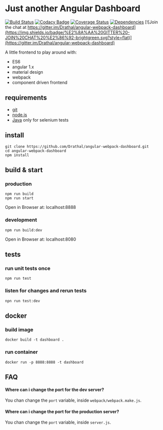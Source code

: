 # Just another Angular Dashboard 

[![Build Status](https://travis-ci.org/Drathal/angular-webpack-dashboard.svg)](https://travis-ci.org/Drathal/angular-webpack-dashboard) 
[![Codacy Badge](https://api.codacy.com/project/badge/1f843886f2c74fc5a7ffee387077ddf0)](https://www.codacy.com/app/drathal/angular-webpack-dashboard)
[![Coverage Status](https://coveralls.io/repos/Drathal/angular-webpack-dashboard/badge.svg?branch=master&service=github)](https://coveralls.io/github/Drathal/angular-webpack-dashboard?branch=master)
[![Dependencies](https://david-dm.org/Drathal/angular-webpack-dashboard.svg)](https://david-dm.org/Drathal/angular-webpack-dashboard)
[![Join the chat at https://gitter.im/Drathal/angular-webpack-dashboard](https://img.shields.io/badge/%E2%8A%AA%20GITTER%20-JOIN%20CHAT%20%E2%86%92-brightgreen.svg?style=flat)](https://gitter.im/Drathal/angular-webpack-dashboard)

A little frontend to play around with: 
  * ES6 
  * angular 1.x
  * material design
  * webpack
  * component driven frontend

## requirements
  * [git](https://git-scm.com/)
  * [node.js](https://node.js/)
  * [Java](https://java.com/download/) only for selenium tests
   
## install

    git clone https://github.com/Drathal/angular-webpack-dashboard.git
    cd angular-webpack-dashboard
    npm install

## build & start
### production

    npm run build
    npm run start
    
Open in Browser at: localhost:8888    
    
### development

    npm run build:dev
    
Open in Browser at: localhost:8080    

## tests
### run unit tests once

    npm run test
    
### listen for changes and rerun tests    

    npn run test:dev
    
## docker
### build image

    docker build -t dashboard .
    
### run container    

    docker run -p 8888:8888 -t dashboard
    

## FAQ

#### Where can i change the port for the dev server?
You chan change the `port` variable, inside `webpack/webpack.make.js`.

#### Where can i change the port for the production server?
You chan change the `port` variable, inside `server.js`.


